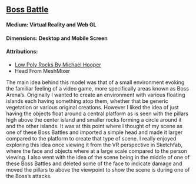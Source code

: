 ## [Boss Battle](https://skfb.ly/6IPzC)
#### Medium: Virtual Reality and Web GL
#### Dimensions: Desktop and Mobile Screen
#### Attributions: 
+ [Low Poly Rocks By Michael Hooper](https://sketchfab.com/3d-models/low-poly-rocks-9823ec262054408dbe26f6ddb9c0406e)
+ Head From MeshMixer

The main idea behind this model was that of a small environment evoking the familiar feeling of a video game, more specifically areas known as Boss Arena’s. Originally I wanted to create an environment with various floating islands each having something atop them, whether that be generic vegetation or various original creations. However I liked the idea of just having the objects float around a central platform as is seen with the pillars high above the center island and smaller rocks forming a circle around it and the other islands. It was at this point where I thought of my scene as one of these Boss Battles and imported a simple head and made it larger compared to the platform to create that type of scene. I really enjoyed exploring this idea once viewing it from the VR perspective in Sketchfab, where the face and objects where at a large scale compared to the person viewing. I also went with the idea of the scene being in the middle of one of these Boss Battles and deleted some of the face to indicate damage and moved the pillars to above the viewpoint to show the scene is during one of the Boss’s attacks. 
